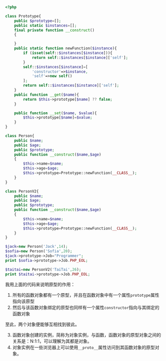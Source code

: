 ```php
<?php

class Prototype{
    public $prototype=[];
    public static $instances=[];
    final private function __construct()
    {

    }
    public static function newFunction($instance){
        if (isset(self::$instances[$instance])){
            return self::$instances[$instance]['self'];
        }
        self::$instances[$instance]=[
            'constructor'=>$instance,
            'self'=>new self()
        ];
        return self::$instances[$instance]['self'];
    }
    public function __get($name){
        return $this->prototype[$name] ?? false;
    }

    public function __set($name, $value){
        $this->prototype[$name]=$value;
    }
}

class Person{
    public $name;
    public $age;
    public $prototype;
    public function __construct($name,$age)
    {
        $this->name=$name;
        $this->age=$age;
        $this->prototype=Prototype::newFunction(__CLASS__);
    }
}

class PersonV2{
    public $name;
    public $age;
    public $prototype;
    public function __construct($name,$age)
    {
        $this->name=$name;
        $this->age=$age;
        $this->prototype=Prototype::newFunction(__CLASS__);
    }
}

$jack=new Person('Jack',14);
$sofia=new Person('Sofia',20);
$jack->prototype->Job="Programmer";
print $sofia->prototype->Job.PHP_EOL;

$taitai=new PersonV2('TaiTai',26);
print $taitai->prototype->Job.PHP_EOL;
```

我用上面的代码来说明原型的作用：

1. 所有的函数对象都有一个原型，并且在函数对象中有一个属性`prototype`属性指向该原型
2. 然后与该函数对象绑定的原型也同样有一个属性`constructor`指向与其绑定的函数对象

至此，两个对象便能够互相找到彼此。

3. 函数对象创建的实例，简称为对象实例，与函数，函数对象的原型对象之间的关系是：N:1:1，可以理解为其都是对象。
4. 对象实例在一些浏览器上可以使用`__proto__`属性访问到其函数对象的原型对象。